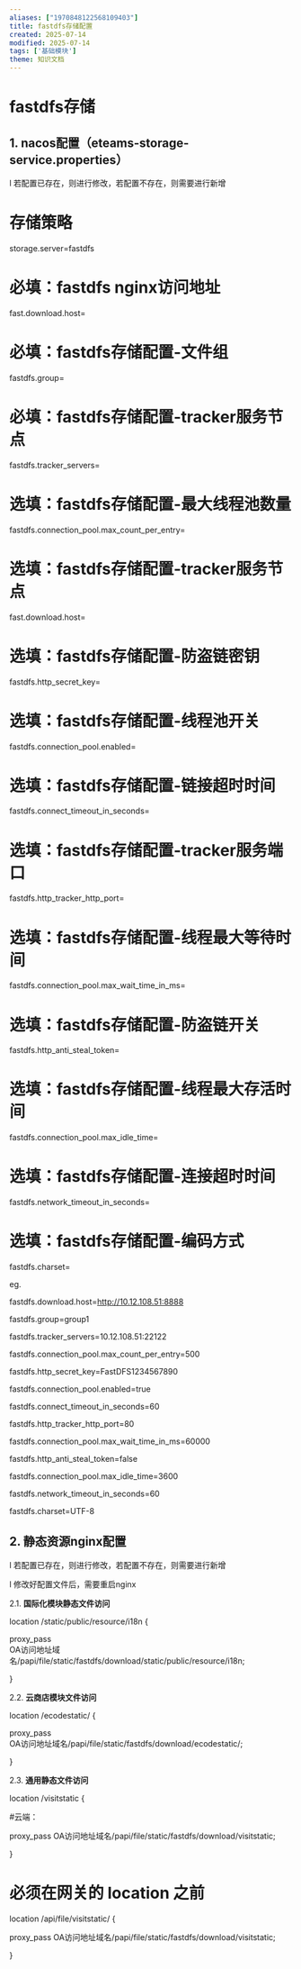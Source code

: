 ```yaml
---
aliases: ["1970848122568109403"]
title: fastdfs存储配置
created: 2025-07-14
modified: 2025-07-14
tags: ['基础模块']
theme: 知识文档
---
```


# **fastdfs存储**

## 1. **nacos配置（eteams-storage-service.properties）**

l 若配置已存在，则进行修改，若配置不存在，则需要进行新增

# 存储策略

storage.server=fastdfs

# 必填：fastdfs nginx访问地址

fast.download.host=

# 必填：fastdfs存储配置-文件组

fastdfs.group=

# 必填：fastdfs存储配置-tracker服务节点

fastdfs.tracker\_servers=

# 选填：fastdfs存储配置-最大线程池数量

fastdfs.connection\_pool.max\_count\_per\_entry=

# 选填：fastdfs存储配置-tracker服务节点

fast.download.host=

# 选填：fastdfs存储配置-防盗链密钥

fastdfs.http\_secret\_key=

# 选填：fastdfs存储配置-线程池开关

fastdfs.connection\_pool.enabled=

# 选填：fastdfs存储配置-链接超时时间

fastdfs.connect\_timeout\_in\_seconds=

# 选填：fastdfs存储配置-tracker服务端口

fastdfs.http\_tracker\_http\_port=

# 选填：fastdfs存储配置-线程最大等待时间

fastdfs.connection\_pool.max\_wait\_time\_in\_ms=

# 选填：fastdfs存储配置-防盗链开关

fastdfs.http\_anti\_steal\_token=

# 选填：fastdfs存储配置-线程最大存活时间

fastdfs.connection\_pool.max\_idle\_time=

# 选填：fastdfs存储配置-连接超时时间

fastdfs.network\_timeout\_in\_seconds=

# 选填：fastdfs存储配置-编码方式

fastdfs.charset=

eg.

fastdfs.download.host=http://10.12.108.51:8888

fastdfs.group=group1

fastdfs.tracker\_servers=10.12.108.51:22122

fastdfs.connection\_pool.max\_count\_per\_entry=500

fastdfs.http\_secret\_key=FastDFS1234567890

fastdfs.connection\_pool.enabled=true

fastdfs.connect\_timeout\_in\_seconds=60

fastdfs.http\_tracker\_http\_port=80

fastdfs.connection\_pool.max\_wait\_time\_in\_ms=60000

fastdfs.http\_anti\_steal\_token=false

fastdfs.connection\_pool.max\_idle\_time=3600

fastdfs.network\_timeout\_in\_seconds=60

fastdfs.charset=UTF-8

## 2. **静态资源nginx配置**

l 若配置已存在，则进行修改，若配置不存在，则需要进行新增

l 修改好配置文件后，需要重启nginx

2.1. **国际化模块静态文件访问**

location /static/public/resource/i18n {

proxy\_pass  
OA访问地址域名/papi/file/static/fastdfs/download/static/public/resource/i18n;

}

2.2. **云商店模块文件访问**

location /ecodestatic/ {

proxy\_pass  
OA访问地址域名/papi/file/static/fastdfs/download/ecodestatic/;

}

2.3. **通用静态文件访问**

location /visitstatic {

#云端：

proxy\_pass OA访问地址域名/papi/file/static/fastdfs/download/visitstatic;

}

# 必须在网关的 location 之前

location /api/file/visitstatic/ {

proxy\_pass OA访问地址域名/papi/file/static/fastdfs/download/visitstatic;

}